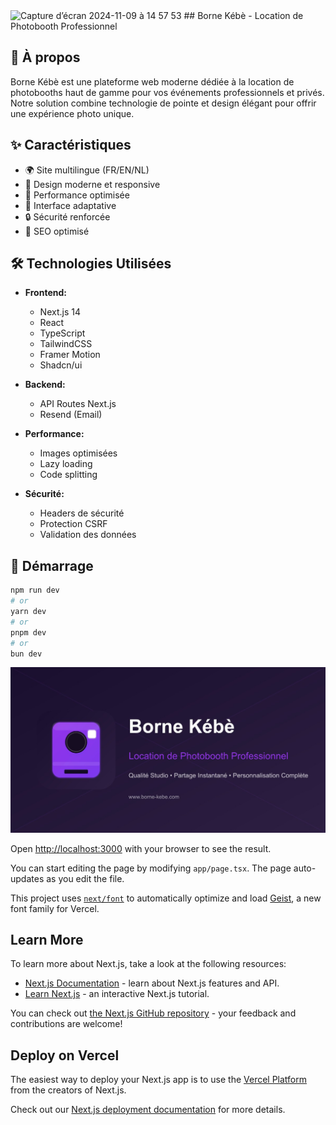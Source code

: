 <img width="1440" alt="Capture d’écran 2024-11-09 à 14 57 53" src="https://github.com/user-attachments/assets/fabcbd50-6935-4cbb-9509-87ec1f878242">
## Borne Kébè - Location de Photobooth Professionnel


## 🎯 À propos

Borne Kébè est une plateforme web moderne dédiée à la location de photobooths haut de gamme pour vos événements professionnels et privés. Notre solution combine technologie de pointe et design élégant pour offrir une expérience photo unique.

## ✨ Caractéristiques

- 🌍 Site multilingue (FR/EN/NL)
- 🎨 Design moderne et responsive
- 🚀 Performance optimisée
- 📱 Interface adaptative
- 🔒 Sécurité renforcée
- 🎯 SEO optimisé

## 🛠 Technologies Utilisées

- **Frontend:**
  - Next.js 14
  - React
  - TypeScript
  - TailwindCSS
  - Framer Motion
  - Shadcn/ui

- **Backend:**
  - API Routes Next.js
  - Resend (Email)

- **Performance:**
  - Images optimisées
  - Lazy loading
  - Code splitting

- **Sécurité:**
  - Headers de sécurité
  - Protection CSRF
  - Validation des données

## 🚀 Démarrage

```bash
npm run dev
# or
yarn dev
# or
pnpm dev
# or
bun dev
```
![Borne Kébè](public/og-image.jpg)

Open [http://localhost:3000](http://localhost:3000) with your browser to see the result.

You can start editing the page by modifying `app/page.tsx`. The page auto-updates as you edit the file.

This project uses [`next/font`](https://nextjs.org/docs/app/building-your-application/optimizing/fonts) to automatically optimize and load [Geist](https://vercel.com/font), a new font family for Vercel.

## Learn More

To learn more about Next.js, take a look at the following resources:

- [Next.js Documentation](https://nextjs.org/docs) - learn about Next.js features and API.
- [Learn Next.js](https://nextjs.org/learn) - an interactive Next.js tutorial.

You can check out [the Next.js GitHub repository](https://github.com/vercel/next.js) - your feedback and contributions are welcome!

## Deploy on Vercel

The easiest way to deploy your Next.js app is to use the [Vercel Platform](https://vercel.com/new?utm_medium=default-template&filter=next.js&utm_source=create-next-app&utm_campaign=create-next-app-readme) from the creators of Next.js.

Check out our [Next.js deployment documentation](https://nextjs.org/docs/app/building-your-application/deploying) for more details.
